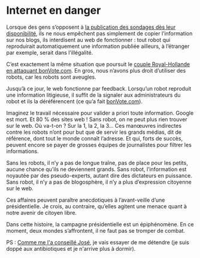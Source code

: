 # Internet en danger

Lorsque des gens s’opposent à [la publication des sondages dès leur disponibilité](http://blog.tcrouzet.com/2007/04/20/sondages-a-18-h-la-grande-incompetence/), ils ne nous empêchent pas simplement de copier l’information sur nos blogs, ils interdisent au web de fonctionner : tout robot qui reproduirait automatiquement une information publiée ailleurs, à l’étranger par exemple, serait dans l’illégalité.

C’est exactement la même situation que poursuit le [couple Royal-Hollande en attaquant bonVote.com](http://blog.tcrouzet.com/2007/04/20/sondages-a-18-h-la-grande-incompetence/). En gros, nous n’avons plus droit d’utiliser des robots, car les robots sont aveugles.

Jusqu’à ce jour, le web fonctionne par feedback. Lorsqu’un robot reproduit une information litigieuse, il suffit de la signaler aux administrateurs du robot et ils la déréférencent (ce qu’a fait [bonVote.com](http://www.bonvote.com)).

Imaginez le travail nécessaire pour valider a priori toute information. Google est mort. Et 80 % des sites web ! Sans robot, on ne peut plus rien trouver sur le web. Où va-t-on ? Sur la 1, la 2, la 3… Ces manœuvres indirectes contre les robots n’ont pour but que de servir les grands médias, dit de référence, dont tout le monde connaît l’adresse. Et qui, forts de succès, peuvent encore se payer de grosses équipes de journalistes pour filtrer les informations.

Sans les robots, il n’y a pas de longue traîne, pas de place pour les petits, aucune chance qu’ils ne deviennent grands. Sans robot, l’information est noyautée par des pseudo-experts, autant dire des dictateurs en puissance. Sans robot, il n’y a pas de blogosphère, il n’y a plus d’expression citoyenne sur le web.

Ces affaires peuvent paraître anecdotiques à l’avant-veille d’une présidentielle. Je crois, au contraire, qu’elles agitent une menace quant à notre avenir de citoyen libre.

Dans cette histoire, la campagne présidentielle est un épiphénomène. En ce moment, deux mondes s’affrontent, il ne faut pas se tromper de combat.

PS : [Comme me l'a conseillé José](http://blog.tcrouzet.com/2007/04/20/sondages-a-18-h-la-grande-incompetence/#comment-19191), je vais essayer de me détendre (je suis doppé aux antibiotiques et je n'arrive plus à dormir).